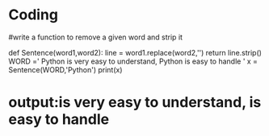 # Coding
#write a  function to remove a given word and strip it



def Sentence(word1,word2):
    line = word1.replace(word2,'')
    return line.strip()
WORD ='     Python is very easy to understand, Python is easy to handle  '
x = Sentence(WORD,'Python')
print(x)
# output:is very easy to understand,  is easy to handle
